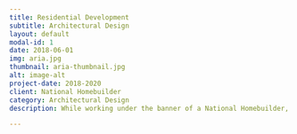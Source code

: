 ```yaml
---
title: Residential Development
subtitle: Architectural Design
layout: default
modal-id: 1
date: 2018-06-01
img: aria.jpg
thumbnail: aria-thumbnail.jpg
alt: image-alt
project-date: 2018-2020
client: National Homebuilder
category: Architectural Design
description: While working under the banner of a National Homebuilder, we designed multiple townhouses and condos for this development. Each design was unique and taylored to a specific user profile. The entire project contains 368 residential units, most of which were designed by our team. 

---
```

